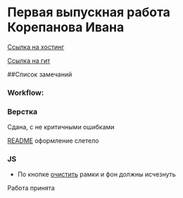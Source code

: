 # Первая выпускная работа Корепанова Ивана
[Ссылка на хостинг](http://ivankorepanov.ru/)
 
[Ссылка на гит](https://github.com/Xenotek/xenotek.github.io)

##Список замечаний
 
### Workflow:
 
### Верстка

Сдана, с не критичными ошибками


[README](https://yadi.sk/i/xf26QlzEwsRs6) оформление слетело

### JS
* По кнопке [очистить](https://yadi.sk/i/yqCAxcCKwsRuz) рамки и фон должны исчезнуть 

Работа принята